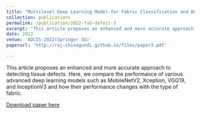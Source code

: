 ```yaml
---
title: "Multilevel Deep Learning Model for Fabric Classification and Defect Detection"
collection: publications
permalink: /publication/2022-fab-defect-3
excerpt: 'This article proposes an enhanced and more accurate approach to detecting tissue defects. Here, we compare the performance of various advanced deep learning models such as MobileNetV2, Xception, VGG19, and InceptionV3 and how their performance changes with the type of fabric.'
date: 2022
venue: 'ADCIS-2022(Springer SG)'
paperurl: 'http://raj-chinagundi.github.io/files/paper3.pdf'

---
```

This article proposes an enhanced and more accurate approach to detecting tissue defects. Here, we compare the performance of various advanced deep learning models such as MobileNetV2, Xception, VGG19, and InceptionV3 and how their performance changes with the type of fabric.

[Download paper here](https://link.springer.com/chapter/10.1007/978-981-99-0981-0_57)

